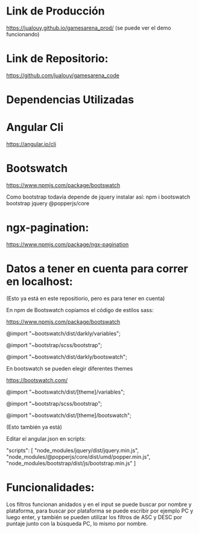 # Link de Producción 
https://jualouy.github.io/gamesarena_prod/
(se puede ver el demo funcionando)

# Link de Repositorio:
https://github.com/jualouy/gamesarena_code

# Dependencias Utilizadas

# Angular Cli
https://angular.io/cli

# Bootswatch
https://www.npmjs.com/package/bootswatch

Como bootstrap todavía depende de jquery instalar así:
npm i bootswatch bootstrap jquery @popperjs/core

# ngx-pagination:
https://www.npmjs.com/package/ngx-pagination

# Datos a tener en cuenta para correr en localhost:
(Esto ya está en este repositiorio, pero es para tener en cuenta)

En npm de Bootswatch copiamos el código de estilos sass:

https://www.npmjs.com/package/bootswatch

@import "~bootswatch/dist/darkly/variables";

@import "~bootstrap/scss/bootstrap";

@import "~bootswatch/dist/darkly/bootswatch";

En bootswatch se pueden elegir diferentes themes

https://bootswatch.com/

@import "~bootswatch/dist/[theme]/variables";

@import "~bootstrap/scss/bootstrap";

@import "~bootswatch/dist/[theme]/bootswatch";

(Esto también ya está)

Editar el angular.json en scripts:

"scripts": [
              "node_modules/jquery/dist/jquery.min.js",
              "node_modules/@popperjs/core/dist/umd/popper.min.js",
              "node_modules/bootstrap/dist/js/bootstrap.min.js"
            ]
# Funcionalidades:

Los filtros funcionan anidados y en el input se puede buscar por nombre y plataforma, para buscar por plataforma se puede escribir por ejemplo PC y luego enter, y también se pueden utilizar los filtros de ASC y DESC por puntaje junto con la búsqueda PC, lo mismo por nombre.
